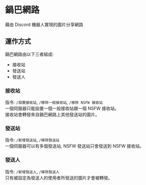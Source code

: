 # 鍋巴網路

藉由 Discord 機器人實現的圖片分享網路

## 運作方式

鍋巴網路由以下三者組成:

- 接收站
- 發送站
- 發送人

### 接收站

指令: `/設置接收站`, `/移除一般接收站`, `/移除 NSFW 接收站`  
一個伺服器只能設置一個一般接收站跟一個 NSFW 接收站。  
接收站會轉發來自鍋巴網路上其他發送站的圖片。

### 發送站

指令: `/新增發送站`, `/移除發送站`  
一個伺服器可以有多個發送站, NSFW 發送站只會發送到 NSFW 接收站。

### 發送人

指令: `/新增發送人`, `/移除發送人`  
只有被設定為發送人的使用者所發送的圖片才會被轉發。
